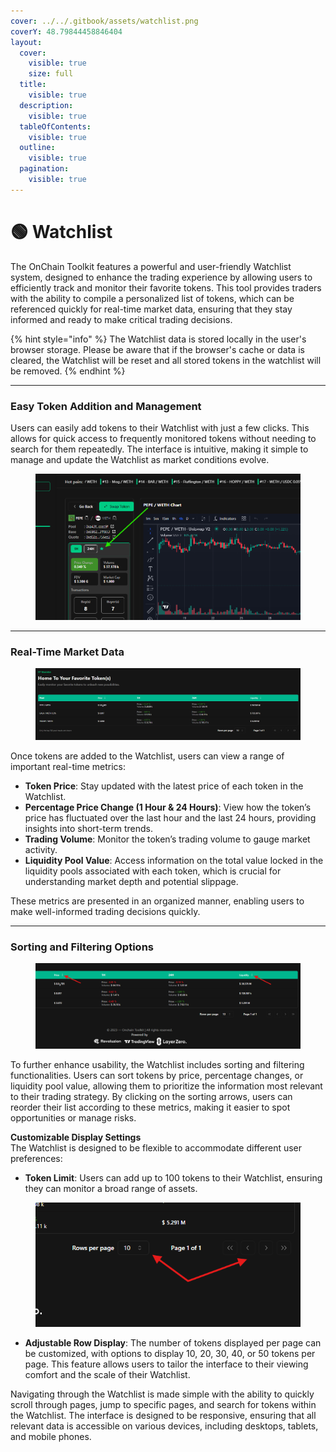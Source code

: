 ```yaml
---
cover: ../../.gitbook/assets/watchlist.png
coverY: 48.79844458846404
layout:
  cover:
    visible: true
    size: full
  title:
    visible: true
  description:
    visible: true
  tableOfContents:
    visible: true
  outline:
    visible: true
  pagination:
    visible: true
---
```


# 🟢 Watchlist

The OnChain Toolkit features a powerful and user-friendly Watchlist system, designed to enhance the trading experience by allowing users to efficiently track and monitor their favorite tokens. This tool provides traders with the ability to compile a personalized list of tokens, which can be referenced quickly for real-time market data, ensuring that they stay informed and ready to make critical trading decisions.

{% hint style="info" %}
The Watchlist data is stored locally in the user's browser storage. Please be aware that if the browser's cache or data is cleared, the Watchlist will be reset and all stored tokens in the watchlist will be removed.
{% endhint %}

***

### **Easy Token Addition and Management**

Users can easily add tokens to their Watchlist with just a few clicks. This allows for quick access to frequently monitored tokens without needing to search for them repeatedly. The interface is intuitive, making it simple to manage and update the Watchlist as market conditions evolve.

<figure><img src="../../.gitbook/assets/image (3) (2).png" alt=""><figcaption></figcaption></figure>

***

### **Real-Time Market Data**

<figure><img src="../../.gitbook/assets/image (1) (1) (2).png" alt=""><figcaption></figcaption></figure>

Once tokens are added to the Watchlist, users can view a range of important real-time metrics:

* **Token Price**: Stay updated with the latest price of each token in the Watchlist.
* **Percentage Price Change (1 Hour & 24 Hours)**: View how the token’s price has fluctuated over the last hour and the last 24 hours, providing insights into short-term trends.
* **Trading Volume**: Monitor the token’s trading volume to gauge market activity.
* **Liquidity Pool Value**: Access information on the total value locked in the liquidity pools associated with each token, which is crucial for understanding market depth and potential slippage.

These metrics are presented in an organized manner, enabling users to make well-informed trading decisions quickly.

***

### **Sorting and Filtering Options**

<figure><img src="../../.gitbook/assets/image (1) (1).png" alt=""><figcaption></figcaption></figure>

To further enhance usability, the Watchlist includes sorting and filtering functionalities. Users can sort tokens by price, percentage changes, or liquidity pool value, allowing them to prioritize the information most relevant to their trading strategy. By clicking on the sorting arrows, users can reorder their list according to these metrics, making it easier to spot opportunities or manage risks.

**Customizable Display Settings**\
The Watchlist is designed to be flexible to accommodate different user preferences:

* **Token Limit**: Users can add up to 100 tokens to their Watchlist, ensuring they can monitor a broad range of assets.

<figure><img src="../../.gitbook/assets/image (2) (2).png" alt=""><figcaption></figcaption></figure>

* **Adjustable Row Display**: The number of tokens displayed per page can be customized, with options to display 10, 20, 30, 40, or 50 tokens per page. This feature allows users to tailor the interface to their viewing comfort and the scale of their Watchlist.

Navigating through the Watchlist is made simple with the ability to quickly scroll through pages, jump to specific pages, and search for tokens within the Watchlist. The interface is designed to be responsive, ensuring that all relevant data is accessible on various devices, including desktops, tablets, and mobile phones.
